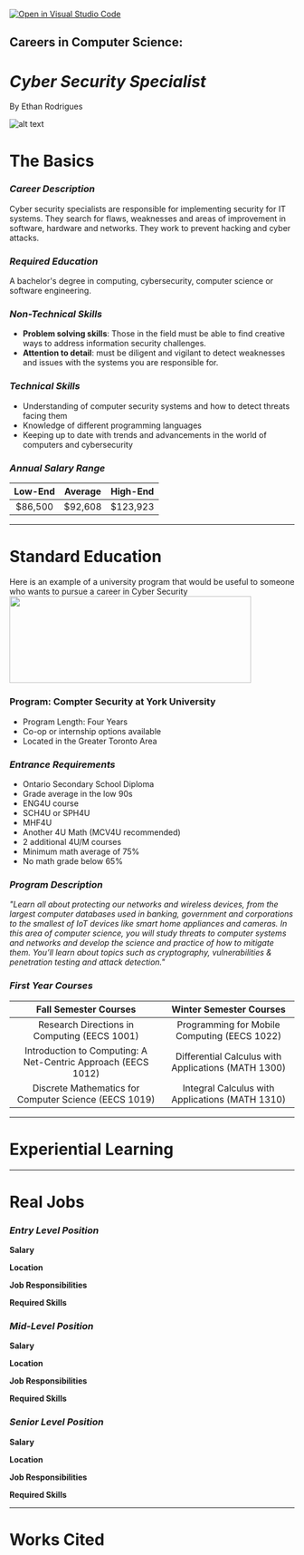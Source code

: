 [![Open in Visual Studio Code](https://classroom.github.com/assets/open-in-vscode-c66648af7eb3fe8bc4f294546bfd86ef473780cde1dea487d3c4ff354943c9ae.svg)](https://classroom.github.com/online_ide?assignment_repo_id=10087165&assignment_repo_type=AssignmentRepo)
## Careers in Computer Science: 
# **_Cyber Security Specialist_**
By Ethan Rodrigues

![alt text](https://onlinedegrees.sandiego.edu/wp-content/uploads/2020/06/iStock-1194430861-1-2.jpeg "Cyber Security Specialist Image")

# **The Basics**
### _Career Description_
Cyber security specialists are responsible for implementing security for IT systems. They search for flaws, weaknesses and areas of improvement in software, hardware and networks. They work to prevent hacking and cyber attacks. 

### _Required Education_
A bachelor's degree in computing, cybersecurity, computer science or software engineering.

### _Non-Technical Skills_
* **Problem solving skills**: Those in the field must be able to find creative ways to address information security challenges.
* **Attention to detail**: must be diligent and vigilant to detect weaknesses and issues with the systems you are responsible for. 

### _Technical Skills_
* Understanding of computer security systems and how to detect threats facing them
* Knowledge of different programming languages
* Keeping up to date with trends and advancements in the world of computers and cybersecurity

### _Annual Salary Range_
|Low-End|Average|High-End|
|:-----:|:-----:|:-----:|
|$86,500|$92,608|$123,923|
---
# **Standard Education**
Here is an example of a university program that would be useful to someone who wants to pursue a career in Cyber Security
<img src="https://upload.wikimedia.org/wikipedia/commons/thumb/8/87/Logo_York_University.svg/2560px-Logo_York_University.svg.png" width="426.5" height="153.5">
### **Program: Compter Security at York University**
* Program Length: Four Years
* Co-op or internship options available
* Located in the Greater Toronto Area

### _Entrance Requirements_
* Ontario Secondary School Diploma
*  Grade average in the low 90s
* ENG4U course
* SCH4U or SPH4U
* MHF4U
* Another 4U Math (MCV4U recommended)
* 2 additional 4U/M courses
* Minimum math average of 75%
* No math grade below 65%

### _Program Description_
*"Learn all about protecting our networks and wireless devices, from the largest computer databases used in banking, government and corporations to the smallest of IoT devices like smart home appliances and cameras. In this area of computer science, you will study threats to computer systems and networks and develop the science and practice of how to mitigate them. You’ll learn about topics such as cryptography, vulnerabilities & penetration testing and attack detection."*

### _First Year Courses_
|Fall Semester Courses|Winter Semester Courses|
|:-----:|:-----:|
|Research Directions in Computing (EECS 1001)|Programming for Mobile Computing (EECS 1022)|
|Introduction to Computing: A Net-Centric Approach (EECS 1012)|Differential Calculus with Applications (MATH 1300)|
|Discrete Mathematics for Computer Science (EECS 1019)|Integral Calculus with Applications (MATH 1310)|

---
# **Experiential Learning**


---
# **Real Jobs**

### _Entry Level Position_
**Salary**

**Location**

**Job Responsibilities**

**Required Skills**

### _Mid-Level Position_
**Salary**

**Location**

**Job Responsibilities**

**Required Skills**

### _Senior Level Position_
**Salary**

**Location**

**Job Responsibilities**

**Required Skills**

---
# **Works Cited**